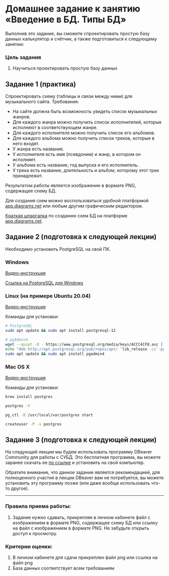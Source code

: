# Домашнее задание к занятию «Введение в БД. Типы БД»

Выполнив это задание, вы сможете спроектировать простую базу данных калькулятор и счётчик, а также подготовиться к следующему занятию

### Цель задания

1. Научиться проектировать простую базу данных

## Задание 1 (практика)

Спроектировать схему (таблицы и связи между ними) для музыкального сайта. Требования:

- На сайте должна быть возможность увидеть список музыкальных жанров.
- Для каждого жанра можно получить список исполнителей, которые исполняют в соответствующем жанре.
- Для каждого исполнителя можно получить список его альбомов.
- Для каждого альбома можно получить список треков, которые в него входят.
- У жанра есть название.
- У исполнителя есть имя (псевдоним) и жанр, в котором он исполняет.
- У альбома есть название, год выпуска и его исполнитель.
- У трека есть название, длительность и альбом, которому этот трек принадлежит.

Результатом работы является изображение в формате PNG, содержащее схему БД.

Для создания схем можно воспользоваться удобной платформой [app.diagrams.net](https://app.diagrams.net/) или любым другим графическим редактором.

[Краткая шпаргалка](https://docs.google.com/document/d/1KUagjHQQHIQYS2-qI0lgiV2wNxKdi00Q_Xw0nK7t3PA/edit?usp=sharing) по созданию схем БД на платформе [app.diagrams.net](https://app.diagrams.net/).

## Задание 2 (подготовка к следующей лекции)

Необходимо установить PostgreSQL на свой ПК.

### Windows

[Видео-инструкция](https://embed.new.video/uyjUq9B3qYo6BbbkzG71Ny)

[Ссылка на PostgreSQL для Windows](https://www.enterprisedb.com/downloads/postgres-postgresql-downloads)

### Linux (на примере Ubuntu 20.04)

[Видео-инструкция](https://embed.new.video/cRQW4Z2YnxZUxzKRLWwnPF)

Команды для установки:

```bash
# PostgreSQL
sudo apt update && sudo apt install postgresql-12

# pgAdmin4
wget --quiet -O - https://www.postgresql.org/media/keys/ACCC4CF8.asc | sudo apt-key add -
echo "deb http://apt.postgresql.org/pub/repos/apt/ `lsb_release -cs`-pgdg main" |sudo tee  /etc/apt/sources.list.d/pgdg.list
sudo apt update && sudo apt install pgadmin4
```

### Mac OS X

[Видео-инструкция](https://kinescope.io/200639959)

Команды для установки:

```bash
brew install postgres

postgres -V

pg_ctl -D /usr/local/var/postgres start

createuser -P -s postgres
```

## Задание 3 (подготовка к следующей лекции)

На следующей лекции мы будем использовать программу DBeaver Community для работы с СУБД. Это бесплатная программа, вы можете заранее скачать ее [по ссылке](https://dbeaver.io/download/) и установить на свой компьютер.

Обратите внимание, что данное задание является рекомендацией, для полноценного участия в лекции DBeaver вам не потребуется, вы можете установить эту программу позже (или даже вообще использовать что-то другое).

------

### Правила приема работы:

1. Задание нужно сдавать, прикрепляя в личном кабинете файл с изображением в формате PNG, содержащее схему БД или ссылку на файл с изображением в формате PNG. Не забудьте открыть доступ к просмотру.

### Критерии оценки:

1. В личном кабинете для сдачи прикреплен файл png или ссылка на файл png
2. База данных соответствует всем требованиям

